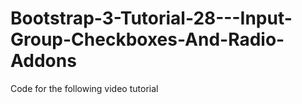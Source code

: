 Bootstrap-3-Tutorial-28---Input-Group-Checkboxes-And-Radio-Addons
=================================================================

Code for the following video tutorial 
